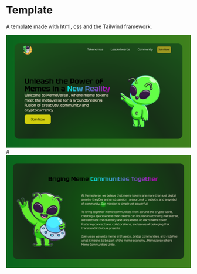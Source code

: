 # Template
A template made with html, css and the Tailwind framework.

<img src="/static/template/1.png" width="800"/>
# 

<img src="/static/template/2.png" width="800"/>


